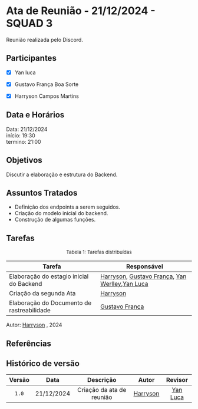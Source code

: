 # Ata de Reunião - 21/12/2024 - SQUAD 3

Reunião realizada pelo Discord.

## Participantes

- [x] Yan luca
- [x] Gustavo França Boa Sorte
- [x] Harryson Campos Martins


## Data e Horários

Data: 21/12/2024 \
início: 19:30 \
termino: 21:00

## Objetivos

Discutir a elaboração e estrutura do Backend.

## Assuntos Tratados

- Definição dos endpoints a serem seguidos.
- Criação do modelo inicial do backend.
- Construção de algumas funções.

## Tarefas

<font size="2"><p style="text-align: center">Tabela 1: Tarefas distribuídas </p></font>

| Tarefa                               | Responsável                                      |
| ------------------------------------ | ------------------------------------------------ |
| Elaboração do estagio inicial do Backend               | [Harryson](https://github.com/harry-cmartin), [Gustavo França](https://github.com/gustavofbs), [Yan Werlley](https://github.com/YanWerlley),[Yan Luca](https://github.com/yan-luca)   |  
| Criação da segunda Ata              | [Harryson](https://github.com/harry-cmartin) |
|Elaboração do Documento de rastreabilidade|[Gustavo França](https://github.com/gustavofbs)|


Autor: [Harryson](https://github.com/harry-cmartin) , 2024



## Referências

## Histórico de versão

| Versão | Data | Descrição | Autor | Revisor |
| :----: | :--: | :-------: | :---: | :-----: |
| `1.0` | 21/12/2024 | Criação da ata de reunião |  [Harryson](https://github.com/harry-cmartin) | [Yan Luca](https://github.com/yan-luca) |

